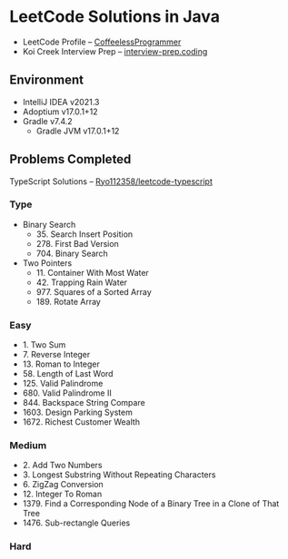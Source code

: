 # LeetCode Solutions in Java

- LeetCode Profile – [CoffeelessProgrammer](https://leetcode.com/CoffeelessProgrammer/)
- Koi Creek Interview Prep – [interview-prep.coding](https://github.com/koicreek/interview-prep.coding)

## Environment
- <span title="">IntelliJ IDEA v2021.3</span>
- <span title="">Adoptium v17.0.1+12</span>
- <span title="">Gradle v7.4.2</span>
  - <span title="">Gradle JVM v17.0.1+12</span>

## Problems Completed

TypeScript Solutions – [Ryo112358/leetcode-typescript](https://github.com/Ryo112358/leetcode-typescript)

### Type
- Binary Search
  - <span title="Runtime Percentile: 100.00">35. Search Insert Position</span>
  - <span title="Runtime Percentile: 97.67%">278. First Bad Version</span>
  - <span title="Runtime Percentile: 100.00">704. Binary Search</span>
- Two Pointers
  - <span title="Runtime Percentile: 98.48%">11. Container With Most Water</span>
  - <span title="Runtime Percentile: 100.00%">42. Trapping Rain Water</span>
  - <span title="Runtime Percentile: 100.00">977. Squares of a Sorted Array</span>
  - <span title="Runtime Percentile: 100.00%">189. Rotate Array</span>

### Easy
- <span title="Runtime Percentile: 60.58%">1. Two Sum</span>
- <span title="Runtime Percentile: 100.00%">7. Reverse Integer</span>
- <span title="Runtime Percentile: 57.6%">13. Roman to Integer</span>
- <span title="Runtime Percentile: 99.81%">58. Length of Last Word</span>
- <span title="Runtime Percentile: 98.45%">125. Valid Palindrome</span>
- <span title="Runtime Percentile: 77.83%">680. Valid Palindrome II</span>
- <span title="Runtime Percentile: 100.00%">844. Backspace String Compare</span>
- <span title="Runtime Percentile: 99.82%">1603. Design Parking System</span>
- <span title="Runtime Percentile: 100.00%">1672. Richest Customer Wealth</span>

### Medium
- <span title="Runtime Percentile: 67.95%">2. Add Two Numbers</span>
- <span title="Runtime Percentile: 91.22%">3. Longest Substring Without Repeating Characters</span>
- <span title="Runtime Percentile: 99.95%">6. ZigZag Conversion</span>
- <span title="Runtime Percentile: 81.17%">12. Integer To Roman</span>
- <span title="Runtime Percentile: 64.30%">1379. Find a Corresponding Node of a Binary Tree in a Clone of That Tree</span>
- <span title="Runtime Percentile: 93.52%">1476. Sub-rectangle Queries</span>

### Hard



